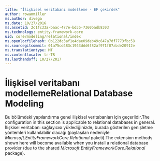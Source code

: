 ```yaml
---
title: "İlişkisel veritabanı modelleme - EF çekirdek"
author: rowanmiller
ms.author: divega
ms.date: 10/27/2016
ms.assetid: 2c1fc33a-baac-477e-bd35-7360badb8303
ms.technology: entity-framework-core
uid: core/modeling/relational/index
ms.openlocfilehash: 0b122dc3af1e4dae09deb49c647a7df7773fbc58
ms.sourcegitcommit: 01a75cd483c1943ddd6f82af971f07abde20912e
ms.translationtype: MT
ms.contentlocale: tr-TR
ms.lasthandoff: 10/27/2017
---
```

# <a name="relational-database-modeling"></a><span data-ttu-id="dee0e-102">İlişkisel veritabanı modelleme</span><span class="sxs-lookup"><span data-stu-id="dee0e-102">Relational Database Modeling</span></span>

<span data-ttu-id="dee0e-103">Bu bölümdeki yapılandırma genel ilişkisel veritabanları için geçerlidir.</span><span class="sxs-lookup"><span data-stu-id="dee0e-103">The configuration in this section is applicable to relational databases in general.</span></span> <span data-ttu-id="dee0e-104">İlişkisel veritabanı sağlayıcısı yüklediğinizde, burada gösterilen genişletme yöntemleri kullanılabilir olacağı (paylaşılan nedeniyle *Microsoft.EntityFrameworkCore.Relational* paketi).</span><span class="sxs-lookup"><span data-stu-id="dee0e-104">The extension methods shown here will become available when you install a relational database provider (due to the shared *Microsoft.EntityFrameworkCore.Relational* package).</span></span>

